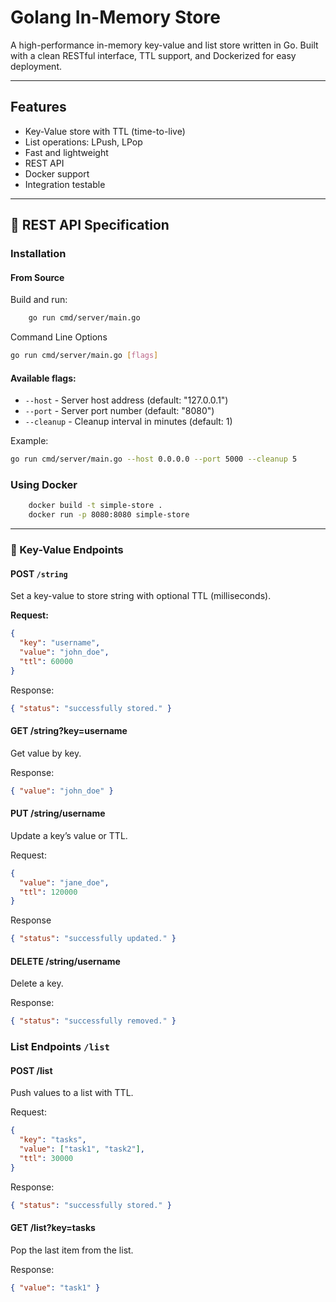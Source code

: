 # Golang In-Memory Store

A high-performance in-memory key-value and list store written in Go. Built with a clean RESTful interface, TTL support, and Dockerized for easy deployment.

---

## Features

- Key-Value store with TTL (time-to-live)
- List operations: LPush, LPop
- Fast and lightweight
- REST API
- Docker support
- Integration testable

---

## 📡 REST API Specification

### Installation

#### From Source
 
 Build and run:

```bash
    go run cmd/server/main.go
```

Command Line Options
``` bash
go run cmd/server/main.go [flags]
```

#### Available flags:

- `--host` - Server host address (default: "127.0.0.1")
- `--port` - Server port number (default: "8080")
- `--cleanup` - Cleanup interval in minutes (default: 1)

Example:

```bash
go run cmd/server/main.go --host 0.0.0.0 --port 5000 --cleanup 5
```
### Using Docker

```bash
    docker build -t simple-store .
    docker run -p 8080:8080 simple-store
```


---

### 🔹 Key-Value Endpoints

#### POST `/string`
Set a key-value to store string with optional TTL (milliseconds).

**Request:**
```json
{
  "key": "username",
  "value": "john_doe",
  "ttl": 60000
}
```
Response:
```json
{ "status": "successfully stored." }
```

#### GET /string?key=username
Get value by key.

Response:
```json
{ "value": "john_doe" }
```

#### PUT /string/username
Update a key’s value or TTL.

Request:
```json
{
  "value": "jane_doe",
  "ttl": 120000
}
```
Response

```json
{ "status": "successfully updated." }
```

#### DELETE /string/username
Delete a key.

Response:
```json
{ "status": "successfully removed." }
```

### List Endpoints `/list`

#### POST /list
Push values to a list with TTL.

Request:
```json
{
  "key": "tasks",
  "value": ["task1", "task2"],
  "ttl": 30000
}
```

Response:
```json
{ "status": "successfully stored." }
```

#### GET /list?key=tasks
Pop the last item from the list.

Response:
```json
{ "value": "task1" }
```